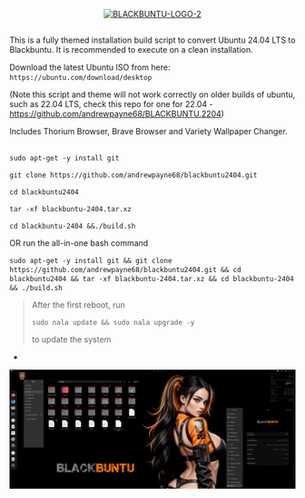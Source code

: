 <p align="center"><a href="https://ibb.co/DzZFK8v"><img src="https://i.ibb.co/FmF170y/BLACKBUNTU-LOGO-2.png" alt="BLACKBUNTU-LOGO-2" border="0" width="50%" height="50%"></a></p>

##
This is a fully themed installation build script to convert Ubuntu 24.04 LTS to Blackbuntu. It is recommended to execute on a clean installation. 

Download the latest Ubuntu ISO from here: ` https://ubuntu.com/download/desktop `

(Note this script and theme will not work correctly on older builds of ubuntu, such as 22.04 LTS, check this repo for one for 22.04 - https://github.com/andrewpayne68/BLACKBUNTU.2204)

Includes Thorium Browser, Brave Browser and Variety Wallpaper Changer.
##

```
sudo apt-get -y install git
```
```
git clone https://github.com/andrewpayne68/blackbuntu2404.git
```
```
cd blackbuntu2404
```
```
tar -xf blackbuntu-2404.tar.xz
```
```
cd blackbuntu-2404 &&./build.sh
```

OR run the all-in-one bash command
```
sudo apt-get -y install git && git clone https://github.com/andrewpayne68/blackbuntu2404.git && cd blackbuntu2404 && tar -xf blackbuntu-2404.tar.xz && cd blackbuntu-2404 && ./build.sh
```



 > After the first reboot, run 
 > ```
 > sudo nala update && sudo nala upgrade -y
 > ```
 > to update the system


-


![image-1](https://github.com/andrewpayne68/blackbuntu2404/blob/main/Blackbuntu-desktop.png)



